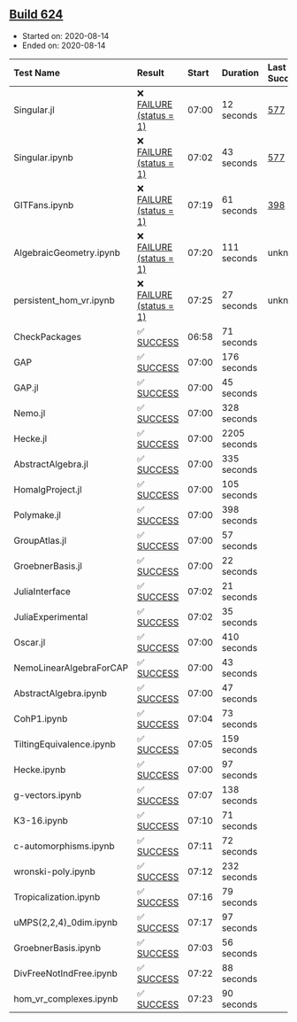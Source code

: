 ## [Build 624](https://oscarci.mathematik.uni-kl.de/job/oscar-stable/624/)

* Started on: 2020-08-14
* Ended on: 2020-08-14

| Test Name    | Result | Start | Duration | Last Success | First Failure |
|:-------------|:-------|:------|:---------|:-------------|:--------------|
| Singular.jl | ❌ [FAILURE (status = 1)](https://oscarci.mathematik.uni-kl.de/job/oscar-stable/624/artifact/logs/build-624/Singular.jl.log) | 07:00 | 12 seconds | [577](https://oscarci.mathematik.uni-kl.de/job/oscar-stable/577/) | [578](https://oscarci.mathematik.uni-kl.de/job/oscar-stable/578/) |
| Singular.ipynb | ❌ [FAILURE (status = 1)](https://oscarci.mathematik.uni-kl.de/job/oscar-stable/624/artifact/logs/build-624/Singular.ipynb.log) | 07:02 | 43 seconds | [577](https://oscarci.mathematik.uni-kl.de/job/oscar-stable/577/) | [578](https://oscarci.mathematik.uni-kl.de/job/oscar-stable/578/) |
| GITFans.ipynb | ❌ [FAILURE (status = 1)](https://oscarci.mathematik.uni-kl.de/job/oscar-stable/624/artifact/logs/build-624/GITFans.ipynb.log) | 07:19 | 61 seconds | [398](https://oscarci.mathematik.uni-kl.de/job/oscar-stable/398/) | [399](https://oscarci.mathematik.uni-kl.de/job/oscar-stable/399/) |
| AlgebraicGeometry.ipynb | ❌ [FAILURE (status = 1)](https://oscarci.mathematik.uni-kl.de/job/oscar-stable/624/artifact/logs/build-624/AlgebraicGeometry.ipynb.log) | 07:20 | 111 seconds | unknown | unknown |
| persistent_hom_vr.ipynb | ❌ [FAILURE (status = 1)](https://oscarci.mathematik.uni-kl.de/job/oscar-stable/624/artifact/logs/build-624/persistent_hom_vr.ipynb.log) | 07:25 | 27 seconds | unknown | unknown |
| CheckPackages | ✅ [SUCCESS](https://oscarci.mathematik.uni-kl.de/job/oscar-stable/624/artifact/logs/build-624/CheckPackages.log) | 06:58 | 71 seconds |  |  |
| GAP | ✅ [SUCCESS](https://oscarci.mathematik.uni-kl.de/job/oscar-stable/624/artifact/logs/build-624/GAP.log) | 07:00 | 176 seconds |  |  |
| GAP.jl | ✅ [SUCCESS](https://oscarci.mathematik.uni-kl.de/job/oscar-stable/624/artifact/logs/build-624/GAP.jl.log) | 07:00 | 45 seconds |  |  |
| Nemo.jl | ✅ [SUCCESS](https://oscarci.mathematik.uni-kl.de/job/oscar-stable/624/artifact/logs/build-624/Nemo.jl.log) | 07:00 | 328 seconds |  |  |
| Hecke.jl | ✅ [SUCCESS](https://oscarci.mathematik.uni-kl.de/job/oscar-stable/624/artifact/logs/build-624/Hecke.jl.log) | 07:00 | 2205 seconds |  |  |
| AbstractAlgebra.jl | ✅ [SUCCESS](https://oscarci.mathematik.uni-kl.de/job/oscar-stable/624/artifact/logs/build-624/AbstractAlgebra.jl.log) | 07:00 | 335 seconds |  |  |
| HomalgProject.jl | ✅ [SUCCESS](https://oscarci.mathematik.uni-kl.de/job/oscar-stable/624/artifact/logs/build-624/HomalgProject.jl.log) | 07:00 | 105 seconds |  |  |
| Polymake.jl | ✅ [SUCCESS](https://oscarci.mathematik.uni-kl.de/job/oscar-stable/624/artifact/logs/build-624/Polymake.jl.log) | 07:00 | 398 seconds |  |  |
| GroupAtlas.jl | ✅ [SUCCESS](https://oscarci.mathematik.uni-kl.de/job/oscar-stable/624/artifact/logs/build-624/GroupAtlas.jl.log) | 07:00 | 57 seconds |  |  |
| GroebnerBasis.jl | ✅ [SUCCESS](https://oscarci.mathematik.uni-kl.de/job/oscar-stable/624/artifact/logs/build-624/GroebnerBasis.jl.log) | 07:00 | 22 seconds |  |  |
| JuliaInterface | ✅ [SUCCESS](https://oscarci.mathematik.uni-kl.de/job/oscar-stable/624/artifact/logs/build-624/JuliaInterface.log) | 07:02 | 21 seconds |  |  |
| JuliaExperimental | ✅ [SUCCESS](https://oscarci.mathematik.uni-kl.de/job/oscar-stable/624/artifact/logs/build-624/JuliaExperimental.log) | 07:02 | 35 seconds |  |  |
| Oscar.jl | ✅ [SUCCESS](https://oscarci.mathematik.uni-kl.de/job/oscar-stable/624/artifact/logs/build-624/Oscar.jl.log) | 07:00 | 410 seconds |  |  |
| NemoLinearAlgebraForCAP | ✅ [SUCCESS](https://oscarci.mathematik.uni-kl.de/job/oscar-stable/624/artifact/logs/build-624/NemoLinearAlgebraForCAP.log) | 07:00 | 43 seconds |  |  |
| AbstractAlgebra.ipynb | ✅ [SUCCESS](https://oscarci.mathematik.uni-kl.de/job/oscar-stable/624/artifact/logs/build-624/AbstractAlgebra.ipynb.log) | 07:00 | 47 seconds |  |  |
| CohP1.ipynb | ✅ [SUCCESS](https://oscarci.mathematik.uni-kl.de/job/oscar-stable/624/artifact/logs/build-624/CohP1.ipynb.log) | 07:04 | 73 seconds |  |  |
| TiltingEquivalence.ipynb | ✅ [SUCCESS](https://oscarci.mathematik.uni-kl.de/job/oscar-stable/624/artifact/logs/build-624/TiltingEquivalence.ipynb.log) | 07:05 | 159 seconds |  |  |
| Hecke.ipynb | ✅ [SUCCESS](https://oscarci.mathematik.uni-kl.de/job/oscar-stable/624/artifact/logs/build-624/Hecke.ipynb.log) | 07:00 | 97 seconds |  |  |
| g-vectors.ipynb | ✅ [SUCCESS](https://oscarci.mathematik.uni-kl.de/job/oscar-stable/624/artifact/logs/build-624/g-vectors.ipynb.log) | 07:07 | 138 seconds |  |  |
| K3-16.ipynb | ✅ [SUCCESS](https://oscarci.mathematik.uni-kl.de/job/oscar-stable/624/artifact/logs/build-624/K3-16.ipynb.log) | 07:10 | 71 seconds |  |  |
| c-automorphisms.ipynb | ✅ [SUCCESS](https://oscarci.mathematik.uni-kl.de/job/oscar-stable/624/artifact/logs/build-624/c-automorphisms.ipynb.log) | 07:11 | 72 seconds |  |  |
| wronski-poly.ipynb | ✅ [SUCCESS](https://oscarci.mathematik.uni-kl.de/job/oscar-stable/624/artifact/logs/build-624/wronski-poly.ipynb.log) | 07:12 | 232 seconds |  |  |
| Tropicalization.ipynb | ✅ [SUCCESS](https://oscarci.mathematik.uni-kl.de/job/oscar-stable/624/artifact/logs/build-624/Tropicalization.ipynb.log) | 07:16 | 79 seconds |  |  |
| uMPS(2,2,4)_0dim.ipynb | ✅ [SUCCESS](https://oscarci.mathematik.uni-kl.de/job/oscar-stable/624/artifact/logs/build-624/uMPS-2-2-4-_0dim.ipynb.log) | 07:17 | 97 seconds |  |  |
| GroebnerBasis.ipynb | ✅ [SUCCESS](https://oscarci.mathematik.uni-kl.de/job/oscar-stable/624/artifact/logs/build-624/GroebnerBasis.ipynb.log) | 07:03 | 56 seconds |  |  |
| DivFreeNotIndFree.ipynb | ✅ [SUCCESS](https://oscarci.mathematik.uni-kl.de/job/oscar-stable/624/artifact/logs/build-624/DivFreeNotIndFree.ipynb.log) | 07:22 | 88 seconds |  |  |
| hom_vr_complexes.ipynb | ✅ [SUCCESS](https://oscarci.mathematik.uni-kl.de/job/oscar-stable/624/artifact/logs/build-624/hom_vr_complexes.ipynb.log) | 07:23 | 90 seconds |  |  |
